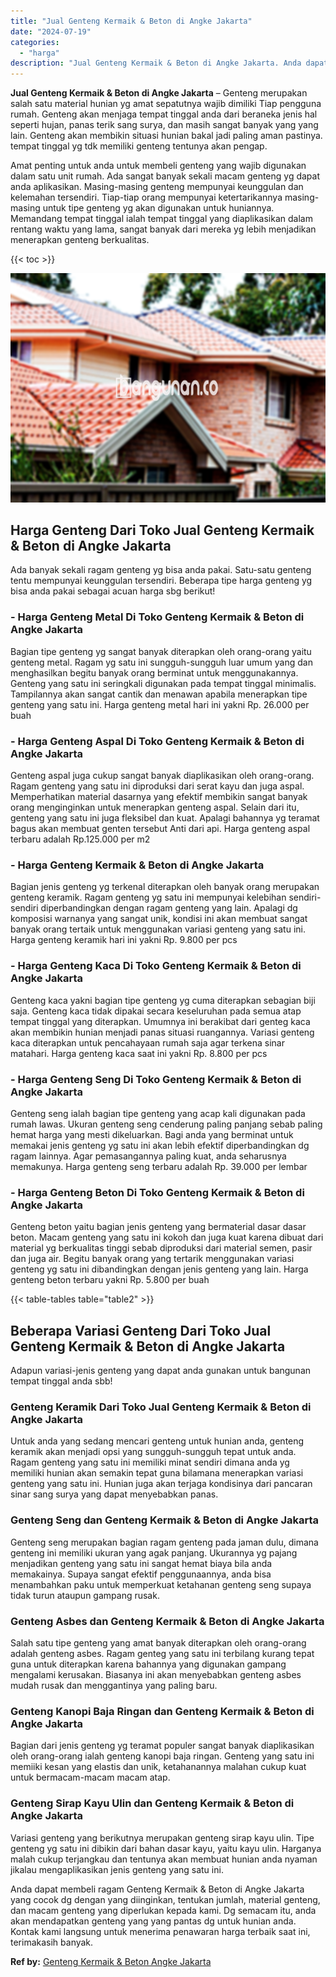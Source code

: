 ```yaml
---
title: "Jual Genteng Kermaik & Beton di Angke Jakarta"
date: "2024-07-19"
categories: 
  - "harga"
description: "Jual Genteng Kermaik & Beton di Angke Jakarta. Anda dapat membeli ragam Genteng Kermaik & Beton di Angke Jakarta yang cocok dg dengan yang diinginkan, tentuk..."
---
```


**Jual Genteng Kermaik & Beton di Angke Jakarta** – Genteng merupakan salah satu material hunian yg amat sepatutnya wajib dimiliki Tiap pengguna rumah. Genteng akan menjaga tempat tinggal anda dari beraneka jenis hal seperti hujan, panas terik sang surya, dan masih sangat banyak yang yang lain. Genteng akan membikin situasi hunian bakal jadi paling aman pastinya. tempat tinggal yg tdk memiliki genteng tentunya akan pengap.

Amat penting untuk anda untuk membeli genteng yang wajib digunakan dalam satu unit rumah. Ada sangat banyak sekali macam genteng yg dapat anda aplikasikan. Masing-masing genteng mempunyai keunggulan dan kelemahan tersendiri. Tiap-tiap orang mempunyai ketertarikannya masing-masing untuk tipe genteng yg akan digunakan untuk huniannya. Memandang tempat tinggal ialah tempat tinggal yang diaplikasikan dalam rentang waktu yang lama, sangat banyak dari mereka yg lebih menjadikan menerapkan genteng berkualitas.

{{< toc >}}

![Jual Genteng Kermaik & Beton di Angke Jakarta](/images/genteng-minimalis-murah33.png)

## Harga Genteng Dari Toko Jual Genteng Kermaik & Beton di Angke Jakarta

Ada banyak sekali ragam genteng yg bisa anda pakai. Satu-satu genteng tentu mempunyai keunggulan tersendiri. Beberapa tipe harga genteng yg bisa anda pakai sebagai acuan harga sbg berikut!

### \- Harga Genteng Metal Di Toko Genteng Kermaik & Beton di Angke Jakarta

Bagian tipe genteng yg sangat banyak diterapkan oleh orang-orang yaitu genteng metal. Ragam yg satu ini sungguh-sungguh luar umum yang dan menghasilkan begitu banyak orang berminat untuk menggunakannya. Genteng yang satu ini seringkali digunakan pada tempat tinggal minimalis. Tampilannya akan sangat cantik dan menawan apabila menerapkan tipe genteng yang satu ini. Harga genteng metal hari ini yakni Rp. 26.000 per buah

### \- Harga Genteng Aspal Di Toko Genteng Kermaik & Beton di Angke Jakarta

Genteng aspal juga cukup sangat banyak diaplikasikan oleh orang-orang. Ragam genteng yang satu ini diproduksi dari serat kayu dan juga aspal. Memperhatikan material dasarnya yang efektif membikin sangat banyak orang menginginkan untuk menerapkan genteng aspal. Selain dari itu, genteng yang satu ini juga fleksibel dan kuat. Apalagi bahannya yg teramat bagus akan membuat genten tersebut Anti dari api. Harga genteng aspal terbaru adalah Rp.125.000 per m2

### \- Harga Genteng Kermaik & Beton di Angke Jakarta

Bagian jenis genteng yg terkenal diterapkan oleh banyak orang merupakan genteng keramik. Ragam genteng yg satu ini mempunyai kelebihan sendiri-sendiri diperbandingkan dengan ragam genteng yang lain. Apalagi dg komposisi warnanya yang sangat unik, kondisi ini akan membuat sangat banyak orang tertaik untuk menggunakan variasi genteng yang satu ini. Harga genteng keramik hari ini yakni Rp. 9.800 per pcs

### \- Harga Genteng Kaca Di Toko Genteng Kermaik & Beton di Angke Jakarta

Genteng kaca yakni bagian tipe genteng yg cuma diterapkan sebagian biji saja. Genteng kaca tidak dipakai secara keseluruhan pada semua atap tempat tinggal yang diterapkan. Umumnya ini berakibat dari genteg kaca akan membikin hunian menjadi panas situasi ruangannya. Variasi genteng kaca diterapkan untuk pencahayaan rumah saja agar terkena sinar matahari. Harga genteng kaca saat ini yakni Rp. 8.800 per pcs

### \- Harga Genteng Seng Di Toko Genteng Kermaik & Beton di Angke Jakarta

Genteng seng ialah bagian tipe genteng yang acap kali digunakan pada rumah lawas. Ukuran genteng seng cenderung paling panjang sebab paling hemat harga yang mesti dikeluarkan. Bagi anda yang berminat untuk memakai jenis genteng yg satu ini akan lebih efektif diperbandingkan dg ragam lainnya. Agar pemasangannya paling kuat, anda seharusnya memakunya. Harga genteng seng terbaru adalah Rp. 39.000 per lembar

### \- Harga Genteng Beton Di Toko Genteng Kermaik & Beton di Angke Jakarta

Genteng beton yaitu bagian jenis genteng yang bermaterial dasar dasar beton. Macam genteng yang satu ini kokoh dan juga kuat karena dibuat dari material yg berkualitas tinggi sebab diproduksi dari material semen, pasir dan juga air. Begitu banyak orang yang tertarik menggunakan variasi genteng yg satu ini dibandingkan dengan jenis genteng yang lain. Harga genteng beton terbaru yakni Rp. 5.800 per buah

{{< table-tables table="table2" >}}

## Beberapa Variasi Genteng Dari Toko Jual Genteng Kermaik & Beton di Angke Jakarta

Adapun variasi-jenis genteng yang dapat anda gunakan untuk bangunan tempat tinggal anda sbb!

### Genteng Keramik Dari Toko Jual Genteng Kermaik & Beton di Angke Jakarta

Untuk anda yang sedang mencari genteng untuk hunian anda, genteng keramik akan menjadi opsi yang sungguh-sungguh tepat untuk anda. Ragam genteng yang satu ini memiliki minat sendiri dimana anda yg memiliki hunian akan semakin tepat guna bilamana menerapkan variasi genteng yang satu ini. Hunian juga akan terjaga kondisinya dari pancaran sinar sang surya yang dapat menyebabkan panas.

### Genteng Seng dan Genteng Kermaik & Beton di Angke Jakarta

Genteng seng merupakan bagian ragam genteng pada jaman dulu, dimana genteng ini memiliki ukuran yang agak panjang. Ukurannya yg pajang menjadikan genteng yang satu ini sangat hemat biaya bila anda memakainya. Supaya sangat efektif penggunaannya, anda bisa menambahkan paku untuk memperkuat ketahanan genteng seng supaya tidak turun ataupun gampang rusak.

### Genteng Asbes dan Genteng Kermaik & Beton di Angke Jakarta

Salah satu tipe genteng yang amat banyak diterapkan oleh orang-orang adalah genteng asbes. Ragam genteg yang satu ini terbilang kurang tepat guna untuk diterapkan karena bahannya yang digunakan gampang mengalami kerusakan. Biasanya ini akan menyebabkan genteng asbes mudah rusak dan menggantinya yang paling baru.

### Genteng Kanopi Baja Ringan dan Genteng Kermaik & Beton di Angke Jakarta

Bagian dari jenis genteng yg teramat populer sangat banyak diaplikasikan oleh orang-orang ialah genteng kanopi baja ringan. Genteng yang satu ini memiiki kesan yang elastis dan unik, ketahanannya malahan cukup kuat untuk bermacam-macam macam atap.

### Genteng Sirap Kayu Ulin dan Genteng Kermaik & Beton di Angke Jakarta

Variasi genteng yang berikutnya merupakan genteng sirap kayu ulin. Tipe genteng yg satu ini dibikin dari bahan dasar kayu, yaitu kayu ulin. Harganya malah cukup terjangkau dan tentunya akan membuat hunian anda nyaman jikalau mengaplikasikan jenis genteng yang satu ini.

Anda dapat membeli ragam Genteng Kermaik & Beton di Angke Jakarta yang cocok dg dengan yang diinginkan, tentukan jumlah, material genteng, dan macam genteng yang diperlukan kepada kami. Dg semacam itu, anda akan mendapatkan genteng yang yang pantas dg untuk hunian anda. Kontak kami langsung untuk menerima penawaran harga terbaik saat ini, terimakasih banyak.

**Ref by:**  [Genteng Kermaik & Beton  Angke Jakarta](https://id.wikipedia.org/wiki/Genteng)
